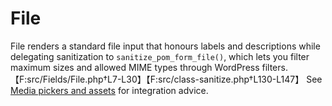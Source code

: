 # File

File renders a standard file input that honours labels and descriptions while delegating sanitization to `sanitize_pom_form_file()`, which lets you filter maximum sizes and allowed MIME types through WordPress filters.【F:src/Fields/File.php†L7-L30】【F:src/class-sanitize.php†L130-L147】 See [Media pickers and assets](../fields.md#media-pickers-and-assets) for integration advice.
